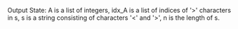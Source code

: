 Output State: A is a list of integers, idx_A is a list of indices of '>' characters in s, s is a string consisting of characters '<' and '>', n is the length of s.
